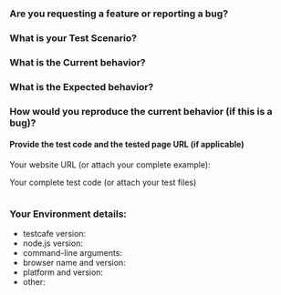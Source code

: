 ### Are you requesting a feature or reporting a bug?
<!-- For questions, we strongly recommend StackOverflow for community support. -->


### What is your Test Scenario?
<!-- Describe what you'd like to test. -->


### What is the Current behavior?
<!-- Describe the behavior you see and consider invalid. -->


### What is the Expected behavior?
<!-- Describe what you expected to happen. -->


### How would you reproduce the current behavior (if this is a bug)?
<!-- Describe what we should do to reproduce the behavior you encountered. -->


#### Provide the test code and the tested page URL (if applicable)
<!-- Share a public accessible link to your application or provide a simple app which we can run. -->
 
Your website URL (or attach your complete example):

Your complete test code (or attach your test files)

```js

```
### Your Environment details:
 
* testcafe version:                   <!-- run `testcafe -v` -->
* node.js version:                    <!-- run `node -v` -->
* command-line arguments:  <!-- example: "testcafe ie,chrome -e test.js" -->
* browser name and version: <!-- example: IE 11, Chrome 69, Firefox 100, etc. -->
* platform and version:          <!-- example: "macOS 10.14, Windows, Linux Ubuntu 18.04.1, iOS 12 -->
* other:                                   <!-- any notes you consider important -->
